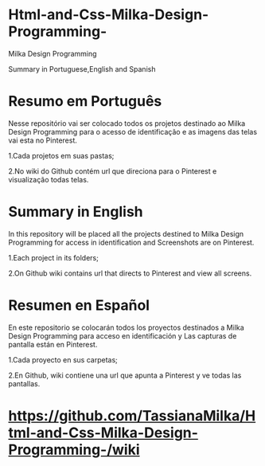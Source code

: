 # Html-and-Css-Milka-Design-Programming-

 Milka Design Programming
 
 Summary in Portuguese,English and Spanish

# Resumo em Português

Nesse repositório vai ser colocado todos os projetos destinado ao Milka Design Programming para o acesso de identificação e 
as imagens das telas vai esta no Pinterest.

1.Cada projetos em suas pastas;

2.No wiki do Github contém url que direciona para o Pinterest e visualização todas telas.



# Summary in English

In this repository will be placed all the projects destined to Milka Design Programming for access in identification and
Screenshots are on Pinterest.

1.Each project in its folders;

2.On Github wiki contains url that directs to Pinterest and view all screens.

# Resumen en Español    


En este repositorio se colocarán todos los proyectos destinados a Milka Design Programming para acceso en identificación y
Las capturas de pantalla están en Pinterest.

1.Cada proyecto en sus carpetas;

2.En Github, wiki contiene una url que apunta a Pinterest y ve todas las pantallas.




# https://github.com/TassianaMilka/Html-and-Css-Milka-Design-Programming-/wiki
